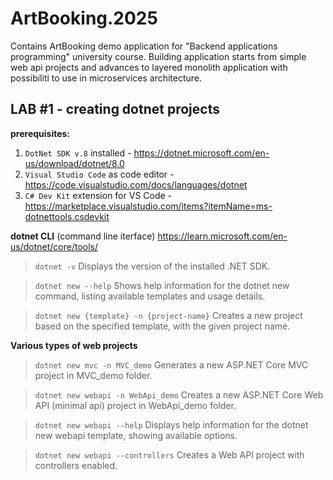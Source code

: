 # ArtBooking.2025

Contains ArtBooking demo application for "Backend applications programming" university course. Building application starts from simple web api projects and advances to layered monolith application with possibiliti to use in microservices architecture.

## LAB #1 - creating dotnet projects

**prerequisites:**
1. `DotNet SDK v.8` installed - https://dotnet.microsoft.com/en-us/download/dotnet/8.0
2. `Visual Studio Code` as code editor - https://code.visualstudio.com/docs/languages/dotnet
3. `C# Dev Kit` extension for VS Code - https://marketplace.visualstudio.com/items?itemName=ms-dotnettools.csdevkit

**dotnet CLI** (command line iterface)
https://learn.microsoft.com/en-us/dotnet/core/tools/

> `dotnet -v`
> Displays the version of the installed .NET SDK.

> `dotnet new --help`
> Shows help information for the dotnet new command, listing available templates and usage details.

> `dotnet new {template} -n {project-name}`
> Creates a new project based on the specified template, with the given project name.

**Various types of web projects**
> `dotnet new mvc -n MVC_demo`
> Generates a new ASP.NET Core MVC project in MVC_demo folder.

> `dotnet new webapi -n WebApi_demo`
> Creates a new ASP.NET Core Web API (minimal api) project in WebApi_demo folder.

> `dotnet new webapi --help`
> Displays help information for the dotnet new webapi template, showing available options.

> `dotnet new webapi --controllers`
> Creates a Web API project with controllers enabled.
